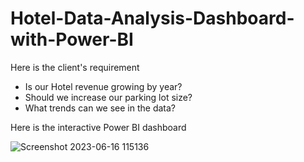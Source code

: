 # Hotel-Data-Analysis-Dashboard-with-Power-BI

Here is the client's requirement

- Is our Hotel revenue growing by year? 
- Should we increase our parking lot size?
- What trends can we see in the data?

Here is the interactive Power BI dashboard

![Screenshot 2023-06-16 115136](https://github.com/rajvimevada/Hotel-Data-Analysis-Dashboard-with-Power-BI/assets/110738846/5a79c57a-c4d5-48a2-b08b-795cb7bebfee)
